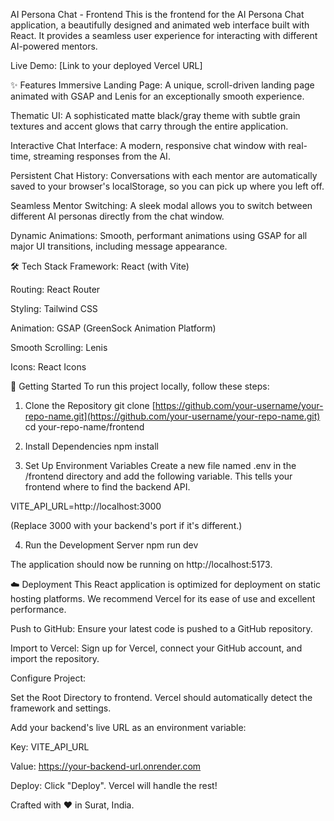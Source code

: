 AI Persona Chat - Frontend
This is the frontend for the AI Persona Chat application, a beautifully designed and animated web interface built with React. It provides a seamless user experience for interacting with different AI-powered mentors.

Live Demo: [Link to your deployed Vercel URL]

✨ Features
Immersive Landing Page: A unique, scroll-driven landing page animated with GSAP and Lenis for an exceptionally smooth experience.

Thematic UI: A sophisticated matte black/gray theme with subtle grain textures and accent glows that carry through the entire application.

Interactive Chat Interface: A modern, responsive chat window with real-time, streaming responses from the AI.

Persistent Chat History: Conversations with each mentor are automatically saved to your browser's localStorage, so you can pick up where you left off.

Seamless Mentor Switching: A sleek modal allows you to switch between different AI personas directly from the chat window.

Dynamic Animations: Smooth, performant animations using GSAP for all major UI transitions, including message appearance.

🛠️ Tech Stack
Framework: React (with Vite)

Routing: React Router

Styling: Tailwind CSS

Animation: GSAP (GreenSock Animation Platform)

Smooth Scrolling: Lenis

Icons: React Icons

🚀 Getting Started
To run this project locally, follow these steps:

1. Clone the Repository
git clone [https://github.com/your-username/your-repo-name.git](https://github.com/your-username/your-repo-name.git)
cd your-repo-name/frontend

2. Install Dependencies
npm install

3. Set Up Environment Variables
Create a new file named .env in the /frontend directory and add the following variable. This tells your frontend where to find the backend API.

VITE_API_URL=http://localhost:3000

(Replace 3000 with your backend's port if it's different.)

4. Run the Development Server
npm run dev

The application should now be running on http://localhost:5173.

☁️ Deployment
This React application is optimized for deployment on static hosting platforms. We recommend Vercel for its ease of use and excellent performance.

Push to GitHub: Ensure your latest code is pushed to a GitHub repository.

Import to Vercel: Sign up for Vercel, connect your GitHub account, and import the repository.

Configure Project:

Set the Root Directory to frontend. Vercel should automatically detect the framework and settings.

Add your backend's live URL as an environment variable:

Key: VITE_API_URL

Value: https://your-backend-url.onrender.com

Deploy: Click "Deploy". Vercel will handle the rest!

Crafted with ❤️ in Surat, India.